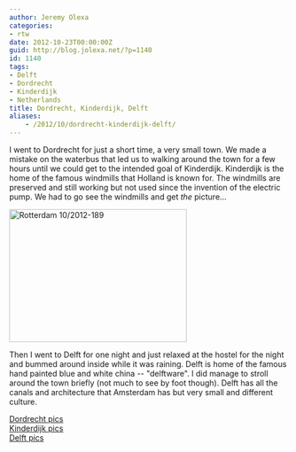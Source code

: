 ```yaml
---
author: Jeremy Olexa
categories:
- rtw
date: 2012-10-23T00:00:00Z
guid: http://blog.jolexa.net/?p=1140
id: 1140
tags:
- Delft
- Dordrecht
- Kinderdijk
- Netherlands
title: Dordrecht, Kinderdijk, Delft
aliases:
    - /2012/10/dordrecht-kinderdijk-delft/
---
```


I went to Dordrecht for just a short time, a very small town. We made a mistake on the waterbus that led us to walking around the town for a few hours until we could get to the intended goal of Kinderdijk. Kinderdijk is the home of the famous windmills that Holland is known for. The windmills are preserved and still working but not used since the invention of the electric pump. We had to go see the windmills and get *the* picture...

[<img src="http://farm9.staticflickr.com/8472/8095077739_08c4998d33_n.jpg" width="320" height="240" alt="Rotterdam 10/2012-189" />][1]

Then I went to Delft for one night and just relaxed at the hostel for the night and bummed around inside while it was raining. Delft is home of the famous hand painted blue and white china -- "delftware". I did manage to stroll around the town briefly (not much to see by foot though). Delft has all the canals and architecture that Amsterdam has but very small and different culture.

[Dordrecht pics][2]  
[Kinderdijk pics][3]  
[Delft pics][4]

 [1]: http://www.flickr.com/photos/jolexa/8095077739/ "Rotterdam 10/2012-189 by jolexa112, on Flickr"
 [2]: http://www.flickr.com/photos/jolexa/sets/72157631786807144/
 [3]: http://www.flickr.com/photos/jolexa/sets/72157631786553339/
 [4]: http://www.flickr.com/photos/jolexa/sets/72157631831729120/